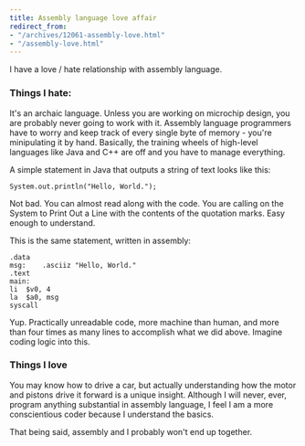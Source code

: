 ```yaml
---
title: Assembly language love affair
redirect_from:
- "/archives/12061-assembly-love.html"
- "/assembly-love.html"
---
```



I have a love / hate relationship with assembly language.

### Things I hate:

It's an archaic language. Unless you are working on microchip design, you are probably never going to work with it. Assembly language programmers have to worry and keep track of every single byte of memory - you're minipulating it by hand. Basically, the training wheels of high-level languages like Java and C++ are off and you have to manage everything.

A simple statement in Java that outputs a string of text looks like this:

	System.out.println("Hello, World.");

Not bad. You can almost read along with the code. You are calling on the System to Print Out a Line with the contents of the quotation marks. Easy enough to understand.

This is the same statement, written in assembly:

	.data
	msg:	.asciiz	"Hello, World."
	.text
	main:
	li	$v0, 4
	la	$a0, msg
	syscall

Yup. Practically unreadable code, more machine than human, and more than four times as many lines to accomplish what we did above. Imagine coding logic into this.

### Things I love

You may know how to drive a car, but actually understanding how the motor and pistons drive it forward is a unique insight. Although I will never, ever, program anything substantial in assembly language, I feel I am a more conscientious coder because I understand the basics.

That being said, assembly and I probably won't end up together.
